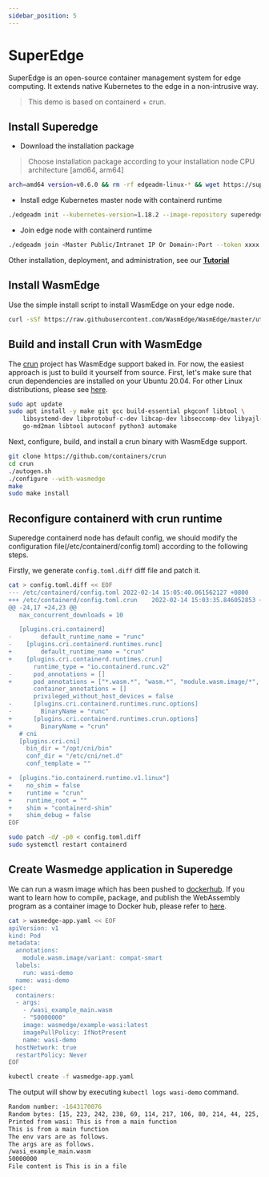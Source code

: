 ```yaml
---
sidebar_position: 5
---
```


# SuperEdge

SuperEdge is an open-source container management system for edge computing. It extends native Kubernetes to the edge in a non-intrusive way.

> This demo is based on containerd + crun.

## Install Superedge

- Download the installation package

> Choose installation package according to your installation node CPU architecture [amd64, arm64]

```bash
arch=amd64 version=v0.6.0 && rm -rf edgeadm-linux-* && wget https://superedge-1253687700.cos.ap-guangzhou.myqcloud.com/$version/$arch/edgeadm-linux-containerd-$arch-$version.tgz && tar -xzvf edgeadm-linux-* && cd edgeadm-linux-$arch-$version && ./edgeadm
```

- Install edge Kubernetes master node with containerd runtime

```bash
./edgeadm init --kubernetes-version=1.18.2 --image-repository superedge.tencentcloudcr.com/superedge --service-cidr=10.96.0.0/12 --pod-network-cidr=192.168.0.0/16 --install-pkg-path ./kube-linux-*.tar.gz --apiserver-cert-extra-sans=<Master Public IP> --apiserver-advertise-address=<Master Intranet IP> --enable-edge=true --runtime=containerd
```

- Join edge node with containerd runtime

```bash
./edgeadm join <Master Public/Intranet IP Or Domain>:Port --token xxxx --discovery-token-ca-cert-hash sha256:xxxxxxxxxx --install-pkg-path <edgeadm kube-* install package address path> --enable-edge=true --runtime=containerd
```

Other installation, deployment, and administration, see our [**Tutorial**](https://superedge.io/docs/installation/)

## Install WasmEdge

Use the simple install script to install WasmEdge on your edge node.

```bash
curl -sSf https://raw.githubusercontent.com/WasmEdge/WasmEdge/master/utils/install.sh | bash
```

## Build and install Crun with WasmEdge

The [crun](https://github.com/containers/crun) project has WasmEdge support baked in. For now, the easiest approach is just to build it yourself from source. First, let's make sure that crun dependencies are installed on your Ubuntu 20.04. For other Linux distributions, please see [here](https://github.com/containers/crun#readme).

```bash
sudo apt update
sudo apt install -y make git gcc build-essential pkgconf libtool \
    libsystemd-dev libprotobuf-c-dev libcap-dev libseccomp-dev libyajl-dev \
    go-md2man libtool autoconf python3 automake
```

Next, configure, build, and install a crun binary with WasmEdge support.

```bash
git clone https://github.com/containers/crun
cd crun
./autogen.sh
./configure --with-wasmedge
make
sudo make install
```

## Reconfigure containerd with crun runtime

Superedge containerd node has default config, we should modify the configuration file(/etc/containerd/config.toml) according to the following steps.

Firstly, we generate `config.toml.diff` diff file and patch it.

```bash
cat > config.toml.diff << EOF
--- /etc/containerd/config.toml 2022-02-14 15:05:40.061562127 +0800
+++ /etc/containerd/config.toml.crun    2022-02-14 15:03:35.846052853 +0800
@@ -24,17 +24,23 @@
   max_concurrent_downloads = 10

   [plugins.cri.containerd]
-        default_runtime_name = "runc"
-    [plugins.cri.containerd.runtimes.runc]
+        default_runtime_name = "crun"
+    [plugins.cri.containerd.runtimes.crun]
       runtime_type = "io.containerd.runc.v2"
-      pod_annotations = []
+      pod_annotations = ["*.wasm.*", "wasm.*", "module.wasm.image/*", "*.module.wasm.image", "module.wasm.image/variant.*"]
       container_annotations = []
       privileged_without_host_devices = false
-      [plugins.cri.containerd.runtimes.runc.options]
-        BinaryName = "runc"
+      [plugins.cri.containerd.runtimes.crun.options]
+        BinaryName = "crun"
   # cni
   [plugins.cri.cni]
     bin_dir = "/opt/cni/bin"
     conf_dir = "/etc/cni/net.d"
     conf_template = ""

+  [plugins."io.containerd.runtime.v1.linux"]
+    no_shim = false
+    runtime = "crun"
+    runtime_root = ""
+    shim = "containerd-shim"
+    shim_debug = false
EOF
```

```bash
sudo patch -d/ -p0 < config.toml.diff
sudo systemctl restart containerd
```

## Create Wasmedge application in Superedge

We can run a wasm image which has been pushed to [dockerhub](https://hub.docker.com/r/hydai/wasm-wasi-example). If you want to learn how to compile, package, and publish the WebAssembly program as a container image to Docker hub, please refer to [here](https://github.com/second-state/wasmedge-containers-examples/blob/main/simple_wasi_app.md).

```bash
cat > wasmedge-app.yaml << EOF
apiVersion: v1
kind: Pod
metadata:
  annotations:
    module.wasm.image/variant: compat-smart
  labels:
    run: wasi-demo
  name: wasi-demo
spec:
  containers:
  - args:
    - /wasi_example_main.wasm
    - "50000000"
    image: wasmedge/example-wasi:latest
    imagePullPolicy: IfNotPresent
    name: wasi-demo
  hostNetwork: true
  restartPolicy: Never
EOF

kubectl create -f wasmedge-app.yaml
```

The output will show by executing `kubectl logs wasi-demo` command.

```bash
Random number: -1643170076
Random bytes: [15, 223, 242, 238, 69, 114, 217, 106, 80, 214, 44, 225, 20, 182, 2, 189, 226, 184, 97, 40, 154, 6, 56, 202, 45, 89, 184, 80, 5, 89, 73, 222, 143, 132, 17, 79, 145, 64, 33, 17, 250, 102, 91, 94, 26, 200, 28, 161, 46, 93, 123, 36, 100, 167, 43, 159, 82, 112, 255, 165, 37, 232, 17, 139, 97, 14, 28, 169, 225, 156, 147, 22, 174, 148, 209, 57, 82, 213, 19, 215, 11, 18, 32, 217, 188, 142, 54, 127, 237, 237, 230, 137, 86, 162, 185, 66, 88, 95, 226, 53, 174, 76, 226, 25, 151, 186, 156, 16, 62, 63, 230, 148, 133, 102, 33, 138, 20, 83, 31, 60, 246, 90, 167, 189, 103, 238, 106, 51]
Printed from wasi: This is from a main function
This is from a main function
The env vars are as follows.
The args are as follows.
/wasi_example_main.wasm
50000000
File content is This is in a file
```
